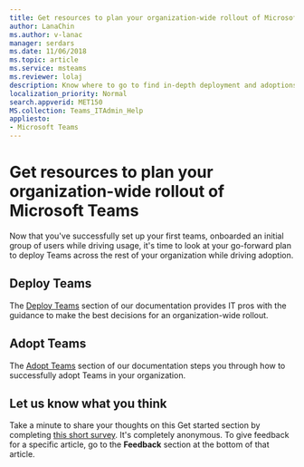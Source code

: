 ```yaml
---
title: Get resources to plan your organization-wide rollout of Microsoft Teams
author: LanaChin
ms.author: v-lanac
manager: serdars
ms.date: 11/06/2018
ms.topic: article
ms.service: msteams
ms.reviewer: lolaj
description: Know where to go to find in-depth deployment and adoptions resources for Microsoft Teams.
localization_priority: Normal
search.appverid: MET150
MS.collection: Teams_ITAdmin_Help
appliesto: 
- Microsoft Teams
---
```


# Get resources to plan your organization-wide rollout of Microsoft Teams

Now that you've successfully set up your first teams, onboarded an initial group of users while driving usage, it's time to look at your go-forward plan to deploy Teams across the rest of your organization while driving adoption.

## Deploy Teams
The [Deploy Teams](deployment-overview.md) section of our documentation provides IT pros with the guidance to make the best decisions for an organization-wide rollout.

## Adopt Teams
The [Adopt Teams](adopt-microsoft-teams-landing-page.md) section of our documentation steps you through how to successfully adopt Teams in your organization.

## Let us know what you think

Take a minute to share your thoughts on this Get started section by completing [this short survey](https://forms.office.com/Pages/ResponsePage.aspx?id=v4j5cvGGr0GRqy180BHbR4LAPvZJykZPhSy1f9kvlZdURFVYS0k5V0xNQ1UwQlE3VzlDWUZYQU42WS4u). It's completely anonymous. To give feedback for a specific article, go to the **Feedback** section at the bottom of that article. 